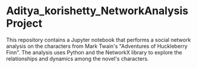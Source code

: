 # Aditya_korishetty_NetworkAnalysisProject
This repository contains a Jupyter notebook that performs a social network analysis on the characters from Mark Twain's "Adventures of Huckleberry Finn". The analysis uses Python and the NetworkX library to explore the relationships and dynamics among the novel's characters.

